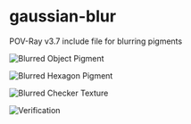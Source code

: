 # gaussian-blur
POV-Ray v3.7 include file for blurring pigments

![Blurred Object Pigment](https://github.com/t-o-k/gaussian-blur/blob/master/Blur_Object_Pigment_For_CSG.png)

![Blurred Hexagon Pigment](https://github.com/t-o-k/gaussian-blur/blob/master/Blur_Hexagon_Pigment.png)

![Blurred Checker Texture](https://github.com/t-o-k/gaussian-blur/blob/master/Blur_Checker_Texture.png)

![Verification](https://github.com/t-o-k/gaussian-blur/blob/master/Verify_Blur_XYZ.png)
